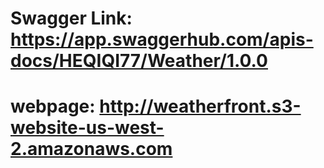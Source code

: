 # Swagger Link: https://app.swaggerhub.com/apis-docs/HEQIQI77/Weather/1.0.0
# webpage: http://weatherfront.s3-website-us-west-2.amazonaws.com
